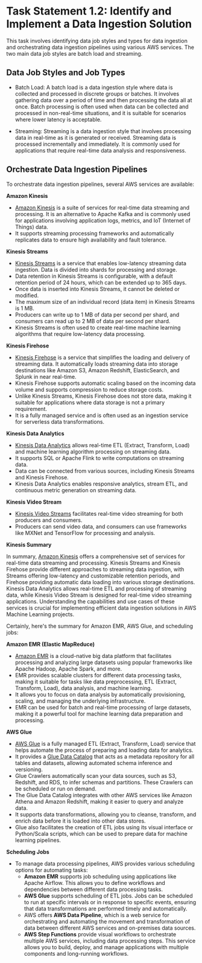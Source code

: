 # **Task Statement 1.2: Identify and Implement a Data Ingestion Solution**

This task involves identifying data job styles and types for data ingestion and orchestrating data ingestion pipelines using various AWS services. The two main data job styles are batch load and streaming.

## **Data Job Styles and Job Types**

- Batch Load: A batch load is a data ingestion style where data is collected and processed in discrete groups or batches. It involves gathering data over a period of time and then processing the data all at once. Batch processing is often used when data can be collected and processed in non-real-time situations, and it is suitable for scenarios where lower latency is acceptable.

- Streaming: Streaming is a data ingestion style that involves processing data in real-time as it is generated or received. Streaming data is processed incrementally and immediately. It is commonly used for applications that require real-time data analysis and responsiveness.

## **Orchestrate Data Ingestion Pipelines**

To orchestrate data ingestion pipelines, several AWS services are available:

**Amazon Kinesis**

- [Amazon Kinesis](https://aws.amazon.com/kinesis/) is a suite of services for real-time data streaming and processing. It is an alternative to Apache Kafka and is commonly used for applications involving application logs, metrics, and IoT (Internet of Things) data.
- It supports streaming processing frameworks and automatically replicates data to ensure high availability and fault tolerance.

**Kinesis Streams**

- [Kinesis Streams](https://aws.amazon.com/kinesis/streams/) is a service that enables low-latency streaming data ingestion. Data is divided into shards for processing and storage.
- Data retention in Kinesis Streams is configurable, with a default retention period of 24 hours, which can be extended up to 365 days.
- Once data is inserted into Kinesis Streams, it cannot be deleted or modified.
- The maximum size of an individual record (data item) in Kinesis Streams is 1 MB.
- Producers can write up to 1 MB of data per second per shard, and consumers can read up to 2 MB of data per second per shard.
- Kinesis Streams is often used to create real-time machine learning algorithms that require low-latency data processing.

**Kinesis Firehose**

- [Kinesis Firehose](https://aws.amazon.com/kinesis/firehose/) is a service that simplifies the loading and delivery of streaming data. It automatically loads streaming data into storage destinations like Amazon S3, Amazon Redshift, ElasticSearch, and Splunk in near real-time.
- Kinesis Firehose supports automatic scaling based on the incoming data volume and supports compression to reduce storage costs.
- Unlike Kinesis Streams, Kinesis Firehose does not store data, making it suitable for applications where data storage is not a primary requirement.
- It is a fully managed service and is often used as an ingestion service for serverless data transformations.

**Kinesis Data Analytics**

- [Kinesis Data Analytics](https://aws.amazon.com/kinesis/data-analytics/) allows real-time ETL (Extract, Transform, Load) and machine learning algorithm processing on streaming data.
- It supports SQL or Apache Flink to write computations on streaming data.
- Data can be connected from various sources, including Kinesis Streams and Kinesis Firehose.
- Kinesis Data Analytics enables responsive analytics, stream ETL, and continuous metric generation on streaming data.

**Kinesis Video Stream**

- [Kinesis Video Streams](https://aws.amazon.com/kinesis/video-streams/) facilitates real-time video streaming for both producers and consumers.
- Producers can send video data, and consumers can use frameworks like MXNet and TensorFlow for processing and analysis.

**Kinesis Summary**

In summary, [Amazon Kinesis](https://aws.amazon.com/kinesis/) offers a comprehensive set of services for real-time data streaming and processing. Kinesis Streams and Kinesis Firehose provide different approaches to streaming data ingestion, with Streams offering low-latency and customizable retention periods, and Firehose providing automatic data loading into various storage destinations. Kinesis Data Analytics allows real-time ETL and processing of streaming data, while Kinesis Video Stream is designed for real-time video streaming applications. Understanding the capabilities and use cases of these services is crucial for implementing efficient data ingestion solutions in AWS Machine Learning projects.

Certainly, here's the summary for Amazon EMR, AWS Glue, and scheduling jobs:

**Amazon EMR (Elastic MapReduce)**

- [Amazon EMR](https://aws.amazon.com/emr/) is a cloud-native big data platform that facilitates processing and analyzing large datasets using popular frameworks like Apache Hadoop, Apache Spark, and more.
- EMR provides scalable clusters for different data processing tasks, making it suitable for tasks like data preprocessing, ETL (Extract, Transform, Load), data analysis, and machine learning.
- It allows you to focus on data analysis by automatically provisioning, scaling, and managing the underlying infrastructure.
- EMR can be used for batch and real-time processing of large datasets, making it a powerful tool for machine learning data preparation and processing.

**AWS Glue**

- [AWS Glue](https://aws.amazon.com/glue/) is a fully managed ETL (Extract, Transform, Load) service that helps automate the process of preparing and loading data for analytics.
- It provides a [Glue Data Catalog](https://aws.amazon.com/glue/features/data-catalog/) that acts as a metadata repository for all tables and datasets, allowing automated schema inference and versioning.
- Glue Crawlers automatically scan your data sources, such as S3, Redshift, and RDS, to infer schemas and partitions. These Crawlers can be scheduled or run on demand.
- The Glue Data Catalog integrates with other AWS services like Amazon Athena and Amazon Redshift, making it easier to query and analyze data.
- It supports data transformations, allowing you to cleanse, transform, and enrich data before it is loaded into other data stores.
- Glue also facilitates the creation of ETL jobs using its visual interface or Python/Scala scripts, which can be used to prepare data for machine learning pipelines.

**Scheduling Jobs**

- To manage data processing pipelines, AWS provides various scheduling options for automating tasks:
  - **Amazon EMR** supports job scheduling using applications like Apache Airflow. This allows you to define workflows and dependencies between different data processing tasks.
  - **AWS Glue** supports scheduling of ETL jobs. Jobs can be scheduled to run at specific intervals or in response to specific events, ensuring that data transformations are performed timely and automatically.
  - AWS offers **AWS Data Pipeline**, which is a web service for orchestrating and automating the movement and transformation of data between different AWS services and on-premises data sources.
  - **AWS Step Functions** provide visual workflows to orchestrate multiple AWS services, including data processing steps. This service allows you to build, deploy, and manage applications with multiple components and long-running workflows.







